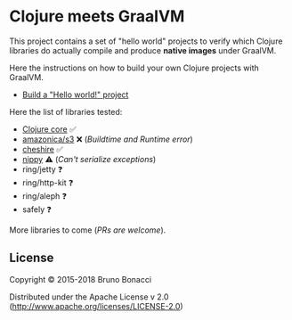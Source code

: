 # Clojure meets GraalVM

This project contains a set of "hello world" projects to verify which
Clojure libraries do actually compile and produce **native images**
under GraalVM.

Here the instructions on how to build your own Clojure projects with GraalVM.

  - [Build a "Hello world!" project](./doc/clojure-graalvm-native-binary.md)


Here the list of libraries tested:

  - [Clojure core](./clojure) :white_check_mark:
  - [amazonica/s3](./amazonica-s3) :x: (*Buildtime and Runtime error*)
  - [cheshire](./cheshire) :white_check_mark:
  - [nippy](./nippy) :warning: (*Can't serialize exceptions*)
  - ring/jetty :question:
  - ring/http-kit :question:
  - ring/aleph :question:
  - safely :question:


More libraries to come (*PRs are welcome*).


## License

Copyright © 2015-2018 Bruno Bonacci

Distributed under the Apache License v 2.0 (http://www.apache.org/licenses/LICENSE-2.0)
